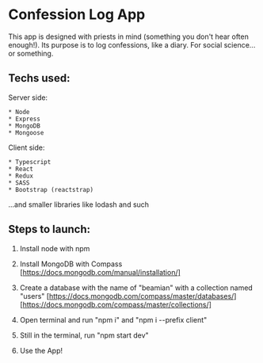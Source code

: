 # Confession Log App

This app is designed with priests in mind (something you don't hear often enough!). 
Its purpose is to log confessions, like a diary. For social science... or something.

## Techs used:

  Server side:

    * Node
    * Express
    * MongoDB
    * Mongoose
  
  Client side:
  
    * Typescript
    * React
    * Redux
    * SASS
    * Bootstrap (reactstrap)
    
  ...and smaller libraries like lodash and such

## Steps to launch:

 1. Install node with npm

 2. Install MongoDB with Compass [https://docs.mongodb.com/manual/installation/]

 3. Create a database with the name of "beamian" with a collection named "users" 
    [https://docs.mongodb.com/compass/master/databases/]
    [https://docs.mongodb.com/compass/master/collections/]

 4. Open terminal and run "npm i" and "npm i --prefix client"

 5. Still in the terminal, run "npm start dev"

 6. Use the App!
